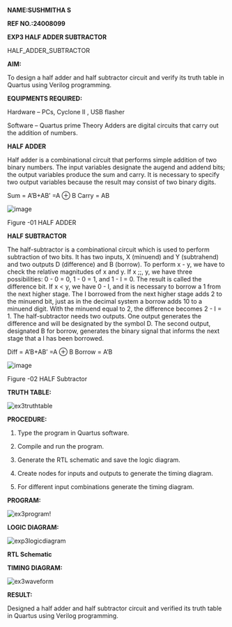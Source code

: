 **NAME:SUSHMITHA S**

**REF NO.:24008099**

**EXP3 HALF ADDER SUBTRACTOR**

HALF_ADDER_SUBTRACTOR



**AIM:**

To design a half adder and half subtractor circuit and verify its truth table in Quartus using Verilog programming.

**EQUIPMENTS REQUIRED:**

Hardware – PCs, Cyclone II , USB flasher 

Software – Quartus prime Theory Adders are digital circuits that carry out the addition of numbers.

**HALF ADDER**

Half adder is a combinational circuit that performs simple addition of two binary numbers. The input variables designate the augend and addend bits; the output variables produce the sum and carry. It is necessary to specify two output variables because the result may consist of two binary digits.

Sum = A’B+AB’ =A ⊕ B Carry = AB

![image](https://github.com/naavaneetha/HALF_ADDER_SUBTRACTOR/assets/154305477/bd4a0b2c-cdbc-4184-ab08-81578f121e1f)

Figure -01 HALF ADDER

**HALF SUBTRACTOR**

The half-subtractor is a combinational circuit which is used to perform subtraction of two bits. It has two inputs, X (minuend) and Y (subtrahend) and two outputs D (difference) and B (borrow). To perform x - y, we have to check the relative magnitudes of x and y. If x ;;, y, we have three possibilities: 0 - 0 = 0, 1 - 0 = 1, and 1 - I = 0. The result is called the difference bit. If x < y, we have 0 - I, and it is necessary to borrow a 1 from the next higher stage. The I borrowed from the next higher stage adds 2 to the minuend bit, just as in the decimal system a borrow adds 10 to a minuend digit. With the minuend equal to 2, the difference becomes 2 - I = 1. The half-subtractor needs two outputs. One output generates the difference and will be designated by the symbol D. The second output, designated B for borrow, generates the binary signal that informs the next stage that a I has been borrowed. 

Diff = A’B+AB’ =A ⊕ B
Borrow = A’B

 ![image](https://github.com/naavaneetha/HALF_ADDER_SUBTRACTOR/assets/154305477/d76b099c-513f-4e7c-843a-e2fd028a531a)

Figure -02 HALF Subtractor

**TRUTH TABLE:**

![ex3truthtable](https://github.com/user-attachments/assets/5348ba24-83f0-4f69-adbe-14dd2fcc4630)

**PROCEDURE:**

1.	Type the program in Quartus software.

2.	Compile and run the program.

3.	Generate the RTL schematic and save the logic diagram.

4.	Create nodes for inputs and outputs to generate the timing diagram.

5.	For different input combinations generate the timing diagram.


**PROGRAM:**

![ex3program](https://github.com/user-attachments/assets/909a5100-4ea7-4709-949a-9df9a83c8ba4)!

**LOGIC DIAGRAM:**

![exp3logicdiagram](https://github.com/user-attachments/assets/49e8054d-508b-4561-83d9-05fabf131c13)

**RTL Schematic**

**TIMING DIAGRAM:**

![ex3waveform](https://github.com/user-attachments/assets/42a369eb-1487-41ff-baf9-bc9c15d0ef04)


**RESULT:**

 Designed a half adder and half subtractor circuit and verified its truth table in Quartus using Verilog programming.
